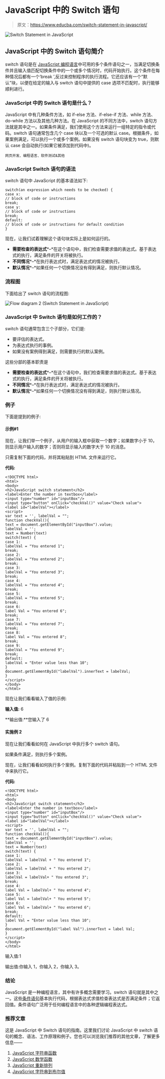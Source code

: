 # JavaScript 中的 Switch 语句

> 原文：<https://www.educba.com/switch-statement-in-javascript/>

![Switch Statement in JavaScript](img/40a304323d992f0d07dc78b4e8c2b1f6.png)



## JavaScript 中的 Switch 语句简介

switch 语句是在 [JavaScript 编程语言](https://www.educba.com/what-is-javascript/)中可用的多个条件语句之一，当满足切换条件并且输入值匹配切换条件中的一个或多个情况时，代码开始执行。这个条件在每种情况后都有一个‘break ’,反过来控制程序的执行流程。它还应该有一个“默认”块，以便在给定的输入与 switch 语句中提供的 case 选项不匹配时，执行能够顺利进行。

### JavaScript 中的 Switch 语句是什么？

JavaScript 中有几种条件方法，如 if-else 方法、if-else-if 方法、while 方法、do-while 方法以及其他几种方法。在 JavaScript 的不同方法中，switch 语句方法就是其中之一。如果条件满足，我们使用这个方法来运行一组特定的指令或代码。switch 语句通常包含几个 case 块以及一个可选的默认 case。根据条件，如果案例满足，可以执行一个或多个案例。如果没有 switch 语句块变为 true，则默认 case 会自动执行(如果它被添加到代码中)。

<small>网页开发、编程语言、软件测试&其他</small>

### JavaScript Switch 语句的语法

switch 语句中 JavaScript 的基本语法如下:

```
switch(an expression which needs to be checked) {
case x:
// block of code or instructions
break;
case y:
// block of code or instructions
break;
default:
// block of code or instructions for default condition
}
```

现在，让我们试着理解这个语句块实际上是如何运行的。

*   **需要检查的表达式***–*在这个语句中，我们检查需要求值的表达式。基于表达式的执行，满足条件的开关将被执行。
*   **不同情况***–*在执行表达式时，满足表达式的情况被执行。
*   **默认情况***–*如果任何一个切换情况没有得到满足，则执行默认情况。

### 流程图

下面给出了 switch 语句的流程图:

![Flow diagram 2 (Switch Statement in JavaScript)](img/06dfc75a740413b63a07bb53b1599d64.png)



### JavaScript 中 Switch 语句是如何工作的？

switch 语句通常包含三个子部分，它们是:

*   要评估的表达式。
*   为表达式执行的事例。
*   如果没有案例得到满足，则需要执行的默认案例。

这些分部的基本职责是

*   **需要检查的表达式***–*在这个语句中，我们检查需要求值的表达式。基于表达式的执行，满足条件的开关将被执行。
*   **不同情况***–*在执行表达式时，满足表达式的情况被执行。
*   **默认情况***–*如果任何一个切换情况没有得到满足，则执行默认情况。

### 例子

下面是提到的例子:

#### 示例#1

现在，让我们举一个例子，从用户的输入框中获取一个数字；如果数字小于 10，则显示用户输入的数字；否则将显示输入的数字大于 10 的消息。

只需复制下面的代码，并将其粘贴到 HTML 文件来运行它。

**代码:**

```
<!DOCTYPE html>
<html>
<body>
<h2>JavaScript switch statement</h2>
<label>Enter the number in textbox</label>
<input type="number" id="inputBox"/>
<input type="button" onClick="checkVal()" value="Check value">
<label id="labelVal"></label>
<script>
var text = '', labelVal = "";
function checkVal(){
text = document.getElementById("inputBox").value;
labelVal = '';
text = Number(text)
switch(text) {
case 1:
labelVal = "You entered 1";
break;
case 2:
labelVal = "You entered 2";
break;
case 3:
labelVal = "You entered 3";
break;
case 4:
labelVal = "You entered 4";
break;
case 5:
labelVal = "You entered 5";
break;
case 6:
label Val = "You entered 6";
break;
case 7:
labelVal = "You entered 7";
break;
case 8:
label Val = "You entered 8";
break;
case 9:
labelVal = "You entered 9";
break;
default:
labelVal = "Enter value less than 10";
}
document.getElementById("labelVal").innerText = labelVal;
}
</script>
</body>
</html>
```

现在让我们看看输入了值的示例:

**输入值:** 6

**输出值:**您输入了 6

#### 实施例 2

现在让我们看看如何在 JavaScript 中执行多个 switch 语句。

如果条件满足，则执行多个案例。

现在，让我们看看如何执行多个案例。复制下面的代码并粘贴到一个 HTML 文件中来执行它。

**代码:**

```
<!DOCTYPE html>
<html>
<body
<h2>JavaScript switch statement</h2>
<label>Enter the number in textbox</label>
<input type="number" id="inputBox"/>
<input type="button" onClick="checkVal()" value="Check value">
<label id="labelVal"></label>
<script>
var text = '', labelVal = "";
function checkVal(){
text = document.getElementById("inputBox").value;
labelVal = '';
text = Number(text)
switch(text) {
case 1:
labelVal = labelVal + " You entered 1";
case 2:
labelVal = labelVal + " You entered 2";
case 3:
labelVal = labelVal+ " You entered 3";
break;
case 4:
label Val = labelVal+ " You entered 4";
case 5:
label Val = labelVal+ " You entered 5";
case 6:
label Val = labelVal+ " You entered 6";
break;
default:
label Val = "Enter value less than 10";
}
document.getElementById("label Val").innerText = label Val;
}
</script>
</body>
</html>
```

输入值:1

输出值:你输入 1，你输入 2，你输入 3。

### 结论

JavaScript 是一种编程语言，其中有许多概念需要学习。switch 语句就是其中之一。这些[条件语句](https://www.educba.com/conditional-statements-in-javascript/)基本执行代码，根据表达式求值检查表达式是否满足条件；它返回值。条件语句广泛用于任何编程语言中的各种逻辑编程表达式。

### 推荐文章

这是 JavaScript 中 Switch 语句的指南。这里我们讨论 JavaScript 中 switch 语句的概念、语法、工作原理和例子。您也可以浏览我们推荐的其他文章，了解更多信息——

1.  [JavaScript 字符串函数](https://www.educba.com/javascript-string-functions/)
2.  [JavaScript 数学函数](https://www.educba.com/javascript-math-functions/)
3.  [JavaScript 重新排列](https://www.educba.com/javascript-onresize/)
4.  [JavaScript 字符串到布尔值](https://www.educba.com/javascript-string-to-boolean/)





